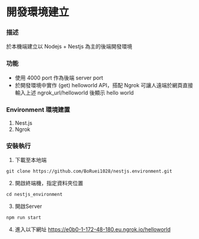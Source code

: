 # 開發環境建立

### 描述
於本機端建立以 Nodejs + Nestjs 為主的後端開發環境

### 功能
* 使用 4000 port 作為後端 server port
* 於開發環境中實作 (get) helloworld API，搭配 Ngrok 可讓人遠端於網頁直接輸入上述 ngrok_url/helloworld 後顯示 hello world

### Environment 環境建置
1. Nest.js
2. Ngrok

### 安裝執行
1. 下載至本地端
```
git clone https://github.com/BoRuei1028/nestjs.environment.git
```
2. 開啟終端機，指定資料夾位置
```
cd nestjs_environment
```
3. 開啟Server
```
npm run start
```
4. 進入以下網址
https://e0b0-1-172-48-180.eu.ngrok.io/helloworld
